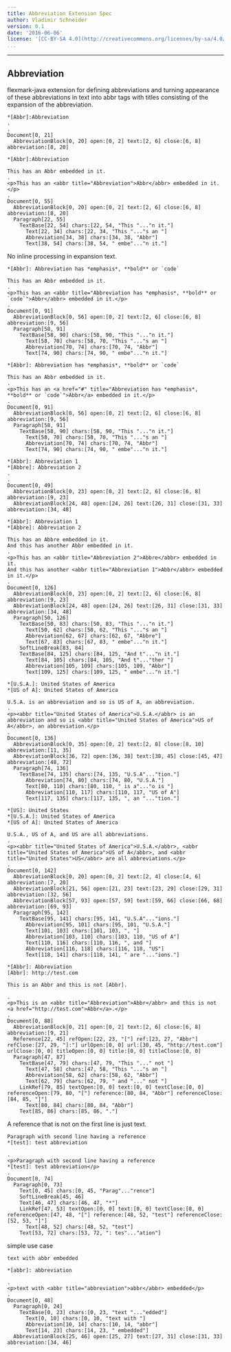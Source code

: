 ```yaml
---
title: Abbreviation Extension Spec
author: Vladimir Schneider
version: 0.1
date: '2016-06-06'
license: '[CC-BY-SA 4.0](http://creativecommons.org/licenses/by-sa/4.0/)'
...
```


---

## Abbreviation

flexmark-java extension for defining abbreviations and turning
appearance of these abbreviations in text into abbr tags with titles
consisting of the expansion of the abbreviation.

```````````````````````````````` example Abbreviation: 1
*[Abbr]:Abbreviation
.
.
Document[0, 21]
  AbbreviationBlock[0, 20] open:[0, 2] text:[2, 6] close:[6, 8] abbreviation:[8, 20]
````````````````````````````````


```````````````````````````````` example Abbreviation: 2
*[Abbr]:Abbreviation

This has an Abbr embedded in it.
.
<p>This has an <abbr title="Abbreviation">Abbr</abbr> embedded in it.</p>
.
Document[0, 55]
  AbbreviationBlock[0, 20] open:[0, 2] text:[2, 6] close:[6, 8] abbreviation:[8, 20]
  Paragraph[22, 55]
    TextBase[22, 54] chars:[22, 54, "This "..."n it."]
      Text[22, 34] chars:[22, 34, "This "..."s an "]
      Abbreviation[34, 38] chars:[34, 38, "Abbr"]
      Text[38, 54] chars:[38, 54, " embe"..."n it."]
````````````````````````````````


No inline processing in expansion text.

```````````````````````````````` example Abbreviation: 3
*[Abbr]: Abbreviation has *emphasis*, **bold** or `code`

This has an Abbr embedded in it.
.
<p>This has an <abbr title="Abbreviation has *emphasis*, **bold** or `code`">Abbr</abbr> embedded in it.</p>
.
Document[0, 91]
  AbbreviationBlock[0, 56] open:[0, 2] text:[2, 6] close:[6, 8] abbreviation:[9, 56]
  Paragraph[58, 91]
    TextBase[58, 90] chars:[58, 90, "This "..."n it."]
      Text[58, 70] chars:[58, 70, "This "..."s an "]
      Abbreviation[70, 74] chars:[70, 74, "Abbr"]
      Text[74, 90] chars:[74, 90, " embe"..."n it."]
````````````````````````````````


```````````````````````````````` example(Abbreviation: 4) options(links)
*[Abbr]: Abbreviation has *emphasis*, **bold** or `code`

This has an Abbr embedded in it.
.
<p>This has an <a href="#" title="Abbreviation has *emphasis*, **bold** or `code`">Abbr</a> embedded in it.</p>
.
Document[0, 91]
  AbbreviationBlock[0, 56] open:[0, 2] text:[2, 6] close:[6, 8] abbreviation:[9, 56]
  Paragraph[58, 91]
    TextBase[58, 90] chars:[58, 90, "This "..."n it."]
      Text[58, 70] chars:[58, 70, "This "..."s an "]
      Abbreviation[70, 74] chars:[70, 74, "Abbr"]
      Text[74, 90] chars:[74, 90, " embe"..."n it."]
````````````````````````````````


```````````````````````````````` example Abbreviation: 5
*[Abbr]: Abbreviation 1
*[Abbre]: Abbreviation 2
.
.
Document[0, 49]
  AbbreviationBlock[0, 23] open:[0, 2] text:[2, 6] close:[6, 8] abbreviation:[9, 23]
  AbbreviationBlock[24, 48] open:[24, 26] text:[26, 31] close:[31, 33] abbreviation:[34, 48]
````````````````````````````````


```````````````````````````````` example Abbreviation: 6
*[Abbr]: Abbreviation 1
*[Abbre]: Abbreviation 2

This has an Abbre embedded in it.
And this has another Abbr embedded in it.
.
<p>This has an <abbr title="Abbreviation 2">Abbre</abbr> embedded in it.
And this has another <abbr title="Abbreviation 1">Abbr</abbr> embedded in it.</p>
.
Document[0, 126]
  AbbreviationBlock[0, 23] open:[0, 2] text:[2, 6] close:[6, 8] abbreviation:[9, 23]
  AbbreviationBlock[24, 48] open:[24, 26] text:[26, 31] close:[31, 33] abbreviation:[34, 48]
  Paragraph[50, 126]
    TextBase[50, 83] chars:[50, 83, "This "..."n it."]
      Text[50, 62] chars:[50, 62, "This "..."s an "]
      Abbreviation[62, 67] chars:[62, 67, "Abbre"]
      Text[67, 83] chars:[67, 83, " embe"..."n it."]
    SoftLineBreak[83, 84]
    TextBase[84, 125] chars:[84, 125, "And t"..."n it."]
      Text[84, 105] chars:[84, 105, "And t"..."ther "]
      Abbreviation[105, 109] chars:[105, 109, "Abbr"]
      Text[109, 125] chars:[109, 125, " embe"..."n it."]
````````````````````````````````


```````````````````````````````` example Abbreviation: 7
*[U.S.A.]: United States of America
*[US of A]: United States of America

U.S.A. is an abbreviation and so is US of A, an abbreviation.
.
<p><abbr title="United States of America">U.S.A.</abbr> is an abbreviation and so is <abbr title="United States of America">US of A</abbr>, an abbreviation.</p>
.
Document[0, 136]
  AbbreviationBlock[0, 35] open:[0, 2] text:[2, 8] close:[8, 10] abbreviation:[11, 35]
  AbbreviationBlock[36, 72] open:[36, 38] text:[38, 45] close:[45, 47] abbreviation:[48, 72]
  Paragraph[74, 136]
    TextBase[74, 135] chars:[74, 135, "U.S.A"..."tion."]
      Abbreviation[74, 80] chars:[74, 80, "U.S.A."]
      Text[80, 110] chars:[80, 110, " is a"..."o is "]
      Abbreviation[110, 117] chars:[110, 117, "US of A"]
      Text[117, 135] chars:[117, 135, ", an "..."tion."]
````````````````````````````````


```````````````````````````````` example Abbreviation: 8
*[US]: United States
*[U.S.A.]: United States of America
*[US of A]: United States of America

U.S.A., US of A, and US are all abbreviations.
.
<p><abbr title="United States of America">U.S.A.</abbr>, <abbr title="United States of America">US of A</abbr>, and <abbr title="United States">US</abbr> are all abbreviations.</p>
.
Document[0, 142]
  AbbreviationBlock[0, 20] open:[0, 2] text:[2, 4] close:[4, 6] abbreviation:[7, 20]
  AbbreviationBlock[21, 56] open:[21, 23] text:[23, 29] close:[29, 31] abbreviation:[32, 56]
  AbbreviationBlock[57, 93] open:[57, 59] text:[59, 66] close:[66, 68] abbreviation:[69, 93]
  Paragraph[95, 142]
    TextBase[95, 141] chars:[95, 141, "U.S.A"..."ions."]
      Abbreviation[95, 101] chars:[95, 101, "U.S.A."]
      Text[101, 103] chars:[101, 103, ", "]
      Abbreviation[103, 110] chars:[103, 110, "US of A"]
      Text[110, 116] chars:[110, 116, ", and "]
      Abbreviation[116, 118] chars:[116, 118, "US"]
      Text[118, 141] chars:[118, 141, " are "..."ions."]
````````````````````````````````


```````````````````````````````` example Abbreviation: 9
*[Abbr]: Abbreviation
[Abbr]: http://test.com

This is an Abbr and this is not [Abbr].

.
<p>This is an <abbr title="Abbreviation">Abbr</abbr> and this is not <a href="http://test.com">Abbr</a>.</p>
.
Document[0, 88]
  AbbreviationBlock[0, 21] open:[0, 2] text:[2, 6] close:[6, 8] abbreviation:[9, 21]
  Reference[22, 45] refOpen:[22, 23, "["] ref:[23, 27, "Abbr"] refClose:[27, 29, "]:"] urlOpen:[0, 0] url:[30, 45, "http://test.com"] urlClose:[0, 0] titleOpen:[0, 0] title:[0, 0] titleClose:[0, 0]
  Paragraph[47, 87]
    TextBase[47, 79] chars:[47, 79, "This "..." not "]
      Text[47, 58] chars:[47, 58, "This "..."s an "]
      Abbreviation[58, 62] chars:[58, 62, "Abbr"]
      Text[62, 79] chars:[62, 79, " and "..." not "]
    LinkRef[79, 85] textOpen:[0, 0] text:[0, 0] textClose:[0, 0] referenceOpen:[79, 80, "["] reference:[80, 84, "Abbr"] referenceClose:[84, 85, "]"]
      Text[80, 84] chars:[80, 84, "Abbr"]
    Text[85, 86] chars:[85, 86, "."]
````````````````````````````````


A reference that is not on the first line is just text.

```````````````````````````````` example Abbreviation: 10
Paragraph with second line having a reference
*[test]: test abbreviation

.
<p>Paragraph with second line having a reference
*[test]: test abbreviation</p>
.
Document[0, 74]
  Paragraph[0, 73]
    Text[0, 45] chars:[0, 45, "Parag"..."rence"]
    SoftLineBreak[45, 46]
    Text[46, 47] chars:[46, 47, "*"]
    LinkRef[47, 53] textOpen:[0, 0] text:[0, 0] textClose:[0, 0] referenceOpen:[47, 48, "["] reference:[48, 52, "test"] referenceClose:[52, 53, "]"]
      Text[48, 52] chars:[48, 52, "test"]
    Text[53, 72] chars:[53, 72, ": tes"..."ation"]
````````````````````````````````


simple use case

```````````````````````````````` example Abbreviation: 11
text with abbr embedded

*[abbr]: abbreviation

.
<p>text with <abbr title="abbreviation">abbr</abbr> embedded</p>
.
Document[0, 48]
  Paragraph[0, 24]
    TextBase[0, 23] chars:[0, 23, "text "..."edded"]
      Text[0, 10] chars:[0, 10, "text with "]
      Abbreviation[10, 14] chars:[10, 14, "abbr"]
      Text[14, 23] chars:[14, 23, " embedded"]
  AbbreviationBlock[25, 46] open:[25, 27] text:[27, 31] close:[31, 33] abbreviation:[34, 46]
````````````````````````````````


